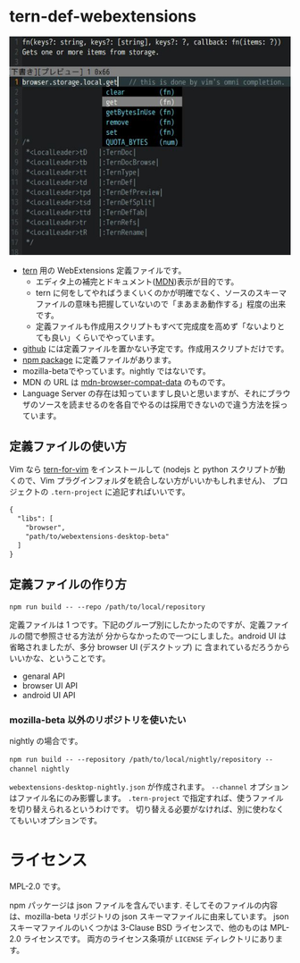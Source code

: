 # tern-def-webextensions
![Screenshot](images/2018-04-12_readme-img_01.jpg)

 * [tern](http://ternjs.net/) 用の WebExtensions 定義ファイルです。
   * エディタ上の補完とドキュメント([MDN](https://developer.mozilla.org/en-US/Add-ons/WebExtensions))表示が目的です。
   * tern に何をしてやればうまくいくのかが明確でなく、ソースのスキーマファイルの意味も把握していないので「まあまあ動作する」程度の出来です。
   * 定義ファイルも作成用スクリプトもすべて完成度を高めず「ないよりとても良い」くらいでやっています。
 * [github](https://github.com/PrsPrsBK/tern-def-webextensions) には定義ファイルを置かない予定です。作成用スクリプトだけです。
 * [npm package](https://www.npmjs.com/package/tern-def-webextensions) に定義ファイルがあります。
 * mozilla-betaでやっています。nightly ではないです。
 * MDN の URL は [mdn-browser-compat-data](https://www.npmjs.com/package/mdn-browser-compat-data) のものです。
 * Language Server の存在は知っていますし良いと思いますが、それにブラウザのソースを読ませるのを各自でやるのは採用できないので違う方法を採っています。

## 定義ファイルの使い方

Vim なら [tern-for-vim](https://github.com/ternjs/tern_for_vim) をインストールして 
(nodejs と python スクリプトが動くので、Vim プラグインフォルダを統合しない方がいいかもしれません)、
プロジェクトの `.tern-project` に追記すればいいです。

```.tern-project
{
  "libs": [
    "browser",
    "path/to/webextensions-desktop-beta"
  ]
}
```

## 定義ファイルの作り方

`npm run build -- --repo /path/to/local/repository`

定義ファイルは 1 つです。下記のグループ別にしたかったのですが、定義ファイルの間で参照させる方法が
分からなかったので一つにしました。android UI は省略されましたが、多分 browser UI (デスクトップ) に
含まれているだろうからいいかな、ということです。

 * genaral API
 * browser UI API
 * android UI API

### mozilla-beta 以外のリポジトリを使いたい

nightly の場合です。

`npm run build -- --repository /path/to/local/nightly/repository --channel nightly`

`webextensions-desktop-nightly.json` が作成されます。
`--channel` オプションはファイル名にのみ影響します。
`.tern-project` で指定すれば、使うファイルを切り替えられるというわけです。
切り替える必要がなければ、別に使わなくてもいいオプションです。


# ライセンス
MPL-2.0 です。

npm パッケージは json ファイルを含んでいます. そしてそのファイルの内容は、mozilla-beta リポジトリの json スキーマファイルに由来しています。
jsonスキーマファイルのいくつかは 3-Clause BSD ライセンスで、他のものは MPL-2.0 ライセンスです。
両方のライセンス条項が `LICENSE` ディレクトリにあります。

[//]: # (vim:expandtab ff=unix fenc=utf-8 sw=2)

